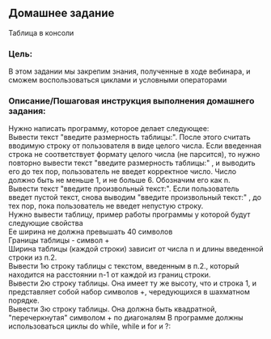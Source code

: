 ## Домашнее задание
Таблица в консоли

### Цель:
В этом задании мы закрепим знания, полученные в ходе вебинара, и сможем воспользоваться циклами и условными операторами

### Описание/Пошаговая инструкция выполнения домашнего задания:
Нужно написать программу, которое делает следующее:\
Вывести текст "введите размерность таблицы:". После этого считать вводимую строку от пользователя в виде целого числа. Если введенная строка не соответствует формату целого числа (не парсится), то нужно повторно вывести текст "введите размерность таблицы:" , и выводить его до тех пор, пользователь не введет корректное число. Число должно быть не меньше 1, и не больше 6. Обозначим его как n.\
Вывести текст "введите произвольный текст:". Если пользователь введет пустой текст, снова выводим "введите произвольный текст:" , до тех пор, пока пользователь не введет непустую строку.\
Нужно вывести таблицу, пример работы программы у которой будут следующие свойства\
Ее ширина не должна превышать 40 символов\
Границы таблицы - символ +\
Ширина таблицы (каждой строки) зависит от числа n и длины введенной строки из п.2.\
Вывести 1ю строку таблицы с текстом, введенным в п.2., который находится на расстоянии n-1 от каждой из границ строки.\
Вывести 2ю строку таблицы. Она имеет ту же высоту, что и строка 1, и представляет собой набор символов +, чередующихся в шахматном порядке.\
Вывести 3ю строку таблицы. Она должна быть квадратной, "перечеркнутая" символом + по диагоналям В программе должны использоваться циклы do while, while и for и ?:
